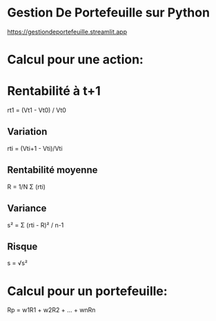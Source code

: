 # Gestion De Portefeuille sur Python

https://gestiondeportefeuille.streamlit.app

# Calcul pour une action:

# Rentabilité à t+1
rt1 = (Vt1 - Vt0) / Vt0

## Variation
rti = (Vti+1 - Vti)/Vti

## Rentabilité moyenne
R = 1/N Σ (rti) 

## Variance
s² = Σ (rti - R)² / n-1

## Risque
s = √s²


# Calcul pour un portefeuille: 

Rp = w1R1 + w2R2 + ... + wnRn



